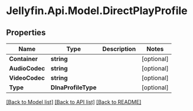 
# Jellyfin.Api.Model.DirectPlayProfile

## Properties

Name | Type | Description | Notes
------------ | ------------- | ------------- | -------------
**Container** | **string** |  | [optional] 
**AudioCodec** | **string** |  | [optional] 
**VideoCodec** | **string** |  | [optional] 
**Type** | **DlnaProfileType** |  | [optional] 

[[Back to Model list]](../README.md#documentation-for-models)
[[Back to API list]](../README.md#documentation-for-api-endpoints)
[[Back to README]](../README.md)


